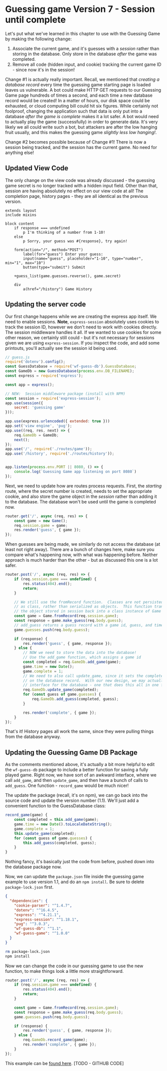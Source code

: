# Guessing game Version 7 - Session until complete
Let's put what we've learned in this chapter to use with the Guessing Game by making the following change:

1.  Associate the current game, and it's guesses with a *session* rather than storing in the database.  Only store in the database *after* the game was completed.  
2.  Remove all code (hidden input, and cookie) tracking the current game ID - since now it's in the session!

Change #1 is actually really important.  Recall, we mentioned that *creating a database record* every time the guessing game starting page is loaded leaves us vulnerable.  A bot could make HTTP GET requests to our Guessing Game page hundreds of times a second, and each time a new database record would be created!  In a matter of hours, our disk space could be exhausted, or cloud computing bill could hit six figures.  While certainly not foolproof, changing the application such that data is only put into a database *after the game is complete* makes it a lot safer.  A bot would need to actually play the game (successfully) in order to generate data.  It's very likely we all could write such a bot, but attackers are after the low hanging fruit usually, and this makes the guessing game *slightly less low hanging!*.

Change #2 becomes possible because of Change #1!  There is now a session being tracked, and the session has the current game.  No need for anything else!

## Updated View Code
The only change on the view code was already discussed - the guessing game secret is no longer tracked with a hidden input field.   Other than that, session are having absolutely no effect on our view code at all!  The completion page, history pages - they are all identical as the previous version.

```jade
extends layout
include mixins

block content
    if response === undefined 
        p I'm thinking of a number from 1-10!
    else 
        p Sorry, your guess was #{response}, try again! 
        
    form(action="/", method="POST")
        label(for="guess") Enter your guess: 
        input(name="guess", placeholder="1-10", type="number", min="1", max="10")
        button(type="submit") Submit
    
    +guess_list(game.guesses.reverse(), game.secret)   

    div
        a(href="/history") Game History
```

## Updating the server code
Our first change happens while we are creating the express app itself.  We need to enable sessions.  **Note**, `express-session` absolutely uses cookies to track the session ID, however we don't need to work with cookies directly.  The session middleware handles it all.  If we wanted to use cookies for some other reason, we certainly still could - but it's not necessary for sessions given we are using `express-session`.  If you inspect the code, and add some printouts, you'll actually see the session id being used.

```js
// guess.js
require('dotenv').config();
const GuessDatabase = require('wf-guess-db').GuessDatabase;
const GameDb = new GuessDatabase(process.env.DB_FILENAME);
const express = require('express');

const app = express();

// NEW:  Session middleware package (install with NPM)
const session = require('express-session');
app.use(session({
    secret: 'guessing game'
}));

app.use(express.urlencoded({ extended: true }))
app.set('view engine', 'pug');
app.use((req, res, next) => {
    req.GameDb = GameDb;
    next();
});
app.use('/', require('./routes/game'));
app.use('/history', require('./routes/history'));


app.listen(process.env.PORT || 8080, () => {
    console.log(`Guessing Game app listening on port 8080`)
});
```

Next, we need to update how are routes process requests.  First, the *starting* route, where the secret number is created, needs to set the appropriate cookie, and also store the game object in the *session* rather than adding it to the database.  The database won't be used until the game is completed now.

```js
router.get('/', async (req, res) => {
    const game = new Game();
    req.session.game = game;
    res.render('guess', { game });
});
```

When guesses are being made, we similarly do not access the database (at least not right away).  There are a bunch of changes here, make sure you compare what's happening now, with what was happening before.  Neither approach is much harder than the other - but as discussed this one is a lot safer.

```js
router.post('/', async (req, res) => {
    if (req.session.game === undefined) {
        res.status(404).end();
        return;
    }

    // We still use the fromRecord function.  Classes are not persisted
    // as class, rather than serialized as objects.  This function transforms
    // the object stored in session back into a class instance of Game
    const game = Game.fromRecord(req.session.game);
    const response = game.make_guess(req.body.guess);
    // add_guess returns a guess record with a game id, guess, and time.
    game.guesses.push(req.body.guess);

    if (response) {
        res.render('guess', { game, response });
    } else {
        // NOW we need to store the data into the database!
        // Use the add_game function, which assigns a game id
        const completed = req.GameDb.add_game(game);
        game.time = new Date();
        game.complete = 1;
        // We need to also call update_game, since it sets the completed and time properties
        // on the database record.  With our new design, we may actually prefer a slightly different
        // interface for the database - one that does this all in one function.
        req.GameDb.update_game(completed);
        for (const guess of game.guesses) {
            req.GameDb.add_guess(completed, guess);
        }

        res.render('complete', { game });
    }
});
```
That's it!  History pages all work the same, since they were pulling things from the database anyway. 

## Updating the Guessing Game DB Package
As the comments mentioned above, it's actually a bit more helpful to edit the `wf-guess-db` package to include a better function for saving a fully played game.  Right now, we have sort of an awkward interface, where we call `add_game`, and then `update_game`, and then have a bunch of calls to `add_guess`.  One function - `record_game` would be much nicer!

The update the package (recall, it's on npm), we can go back into the source code and update the version number (1.1).  We'll just add a convenient function to the GuessDatabase class:

```js
record_game(game) {
    const completed = this.add_game(game);
    game.time = new Date().toLocaleDateString();
    game.complete = 1;
    this.update_game(completed);
    for (const guess of game.guesses) {
        this.add_guess(completed, guess);
    }
}
```

Nothing fancy, it's basically just the code from before, pushed down into the database package now.

Now, we can update the `package.json` file inside the guessing game example to use version 1.1, and do an `npm install`.  Be sure to delete `package-lock.json` first.

```json
{
  "dependencies": {
    "cookie-parser": "^1.4.7",
    "dotenv": "^16.4.5",
    "express": "^4.21.1",
    "express-session": "^1.18.1",
    "pug": "^3.0.3",
    "wf-guess-db": "^1.1",
    "wf-guess-game": "^1.0.0"
  }
}

```

```bash
rm package-lock.json
npm install
```

Now we can change the code in our guessing game to use the new function, to make things look a little more straightforward.

```js
router.post('/', async (req, res) => {
    if (req.session.game === undefined) {
        res.status(404).end();
        return;
    }

    const game = Game.fromRecord(req.session.game);
    const response = game.make_guess(req.body.guess);
    game.guesses.push(req.body.guess);

    if (response) {
        res.render('guess', { game, response });
    } else {
        req.GameDb.record_game(game);
        res.render('complete', { game });
    }
});

```
This example can be [found here](https://github.com/freezer333/web-foundations/tree/main/code/guessing-game-07-pug).  [TODO - GITHUB CODE]